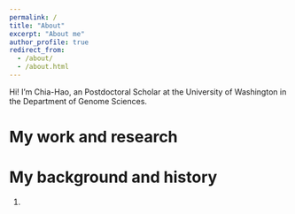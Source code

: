 ```yaml
---
permalink: /
title: "About"
excerpt: "About me"
author_profile: true
redirect_from: 
  - /about/
  - /about.html
---
```


Hi! I’m Chia-Hao, an Postdoctoral Scholar at the University of Washington in the Department of Genome Sciences.

My work and research
======


My background and history
======
1. 


